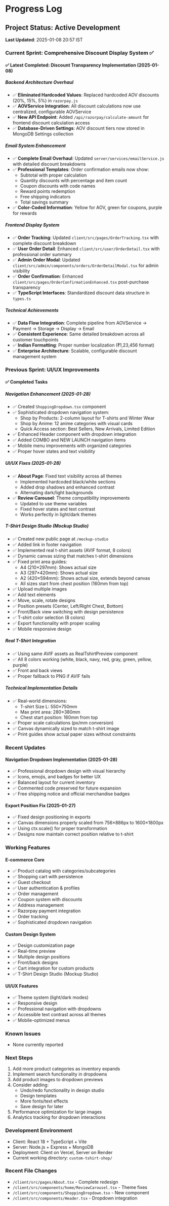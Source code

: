 # Progress Log

## Project Status: Active Development
**Last Updated**: 2025-01-08 20:57 IST

### Current Sprint: Comprehensive Discount Display System ✅

#### ✅ Latest Completed: Discount Transparency Implementation (2025-01-08)

##### Backend Architecture Overhaul
- ✅ **Eliminated Hardcoded Values**: Replaced hardcoded AOV discounts (20%, 15%, 5%) in `razorpay.js`
- ✅ **AOVService Integration**: All discount calculations now use centralized, configurable AOVService
- ✅ **New API Endpoint**: Added `/api/razorpay/calculate-amount` for frontend discount calculation access
- ✅ **Database-Driven Settings**: AOV discount tiers now stored in MongoDB Settings collection

##### Email System Enhancement
- ✅ **Complete Email Overhaul**: Updated `server/services/emailService.js` with detailed discount breakdowns
- ✅ **Professional Templates**: Order confirmation emails now show:
  - Subtotal with proper calculation
  - Quantity discounts with percentage and item count
  - Coupon discounts with code names
  - Reward points redemption
  - Free shipping indicators
  - Total savings summary
- ✅ **Color-Coded Information**: Yellow for AOV, green for coupons, purple for rewards

##### Frontend Display System
- ✅ **Order Tracking**: Updated `client/src/pages/OrderTracking.tsx` with complete discount breakdown
- ✅ **User Order Detail**: Enhanced `client/src/user/OrderDetail.tsx` with professional order summary
- ✅ **Admin Order Modal**: Updated `client/src/admin/components/orders/OrderDetailModal.tsx` for admin visibility
- ✅ **Order Confirmation**: Enhanced `client/src/pages/OrderConfirmationEnhanced.tsx` post-purchase transparency
- ✅ **TypeScript Interfaces**: Standardized discount data structure in `types.ts`

##### Technical Achievements
- ✅ **Data Flow Integration**: Complete pipeline from AOVService → Payment → Storage → Display → Email
- ✅ **Consistent Experience**: Same detailed breakdown across all customer touchpoints
- ✅ **Indian Formatting**: Proper number localization (₹1,23,456 format)
- ✅ **Enterprise Architecture**: Scalable, configurable discount management system

### Previous Sprint: UI/UX Improvements

#### ✅ Completed Tasks

##### Navigation Enhancement (2025-01-28)
- ✅ Created `ShoppingDropdown.tsx` component
- ✅ Sophisticated dropdown navigation system:
  - Shop by Products: 2-column layout for T-shirts and Winter Wear
  - Shop by Anime: 12 anime categories with visual cards
  - Quick Access section: Best Sellers, New Arrivals, Limited Edition
- ✅ Enhanced Header component with dropdown integration
- ✅ Added COMBO and NEW LAUNCH navigation items
- ✅ Mobile menu improvements with organized categories
- ✅ Proper hover states and text visibility

##### UI/UX Fixes (2025-01-28)
- ✅ **About Page**: Fixed text visibility across all themes
  - Implemented hardcoded black/white sections
  - Added drop shadows and enhanced contrast
  - Alternating dark/light backgrounds
- ✅ **Review Carousel**: Theme compatibility improvements
  - Updated to use theme variables
  - Fixed hover states and text contrast
  - Works perfectly in light/dark themes

##### T-Shirt Design Studio (Mockup Studio)
- ✅ Created new public page at `/mockup-studio`
- ✅ Added link in footer navigation
- ✅ Implemented real t-shirt assets (AVIF format, 8 colors)
- ✅ Dynamic canvas sizing that matches t-shirt dimensions
- ✅ Fixed print area guides:
  - A4 (210×297mm): Shows actual size
  - A3 (297×420mm): Shows actual size
  - A2 (420×594mm): Shows actual size, extends beyond canvas
  - All sizes start from chest position (160mm from top)
- ✅ Upload multiple images
- ✅ Add text elements
- ✅ Move, scale, rotate designs
- ✅ Position presets (Center, Left/Right Chest, Bottom)
- ✅ Front/Back view switching with design persistence
- ✅ T-shirt color selection (8 colors)
- ✅ Export functionality with proper scaling
- ✅ Mobile responsive design

##### Real T-Shirt Integration
- ✅ Using same AVIF assets as RealTshirtPreview component
- ✅ All 8 colors working (white, black, navy, red, gray, green, yellow, purple)
- ✅ Front and back views
- ✅ Proper fallback to PNG if AVIF fails

##### Technical Implementation Details
- ✅ Real-world dimensions:
  - T-shirt Size L: 550×750mm
  - Max print area: 280×380mm
  - Chest start position: 160mm from top
- ✅ Proper scale calculations (px/mm conversion)
- ✅ Canvas dynamically sized to match t-shirt image
- ✅ Print guides show actual paper sizes without constraints

### Recent Updates

#### Navigation Dropdown Implementation (2025-01-28)
- ✅ Professional dropdown design with visual hierarchy
- ✅ Icons, emojis, and badges for better UX
- ✅ Balanced layout for current inventory
- ✅ Commented code preserved for future expansion
- ✅ Free shipping notice and official merchandise badges

#### Export Position Fix (2025-01-27)
- ✅ Fixed design positioning in exports
- ✅ Canvas dimensions properly scaled from 756×886px to 1600×1800px
- ✅ Using ctx.scale() for proper transformation
- ✅ Designs now maintain correct position relative to t-shirt

### Working Features

#### E-commerce Core
- ✅ Product catalog with categories/subcategories
- ✅ Shopping cart with persistence
- ✅ Guest checkout
- ✅ User authentication & profiles
- ✅ Order management
- ✅ Coupon system with discounts
- ✅ Address management
- ✅ Razorpay payment integration
- ✅ Order tracking
- ✅ Sophisticated dropdown navigation

#### Custom Design System
- ✅ Design customization page
- ✅ Real-time preview
- ✅ Multiple design positions
- ✅ Front/back designs
- ✅ Cart integration for custom products
- ✅ T-Shirt Design Studio (Mockup Studio)

#### UI/UX Features
- ✅ Theme system (light/dark modes)
- ✅ Responsive design
- ✅ Professional navigation with dropdowns
- ✅ Accessible text contrast across all themes
- ✅ Mobile-optimized menus

### Known Issues
- None currently reported

### Next Steps
1. Add more product categories as inventory expands
2. Implement search functionality in dropdowns
3. Add product images to dropdown previews
4. Consider adding:
   - Undo/redo functionality in design studio
   - Design templates
   - More fonts/text effects
   - Save design for later
5. Performance optimization for large images
6. Analytics tracking for dropdown interactions

### Development Environment
- Client: React 18 + TypeScript + Vite
- Server: Node.js + Express + MongoDB
- Deployment: Client on Vercel, Server on Render
- Current working directory: `custom-tshirt-shop/`

### Recent File Changes
- `/client/src/pages/About.tsx` - Complete redesign
- `/client/src/components/home/ReviewCarousel.tsx` - Theme fixes
- `/client/src/components/ShoppingDropdown.tsx` - New component
- `/client/src/components/Header.tsx` - Dropdown integration
